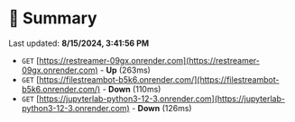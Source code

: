 # 📖 Summary
Last updated: **8/15/2024, 3:41:56 PM**

- `GET` [https://restreamer-09gx.onrender.com](https://restreamer-09gx.onrender.com) - **Up** (263ms)
- `GET` [https://filestreambot-b5k6.onrender.com/](https://filestreambot-b5k6.onrender.com/) - **Down** (110ms)
- `GET` [https://jupyterlab-python3-12-3.onrender.com](https://jupyterlab-python3-12-3.onrender.com) - **Down** (126ms)
